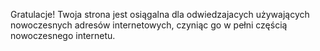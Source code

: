 Gratulacje! Twoja strona jest osiągalna dla odwiedzajacych używających nowoczesnych 
adresów internetowych, czyniąc go w pełni częścią nowoczesnego internetu. 

